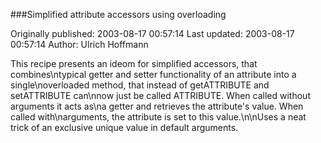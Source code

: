 ###Simplified attribute accessors using overloading

Originally published: 2003-08-17 00:57:14
Last updated: 2003-08-17 00:57:14
Author: Ulrich Hoffmann

This recipe presents an ideom for simplified accessors, that combines\ntypical getter and setter functionality of an attribute into a single\noverloaded method, that instead of getATTRIBUTE and setATTRIBUTE can\nnow just be called ATTRIBUTE. When called without arguments it acts as\na getter and retrieves the attribute's value. When called with\narguments, the attribute is set to this value.\n\nUses a neat trick of an exclusive unique value in default arguments.